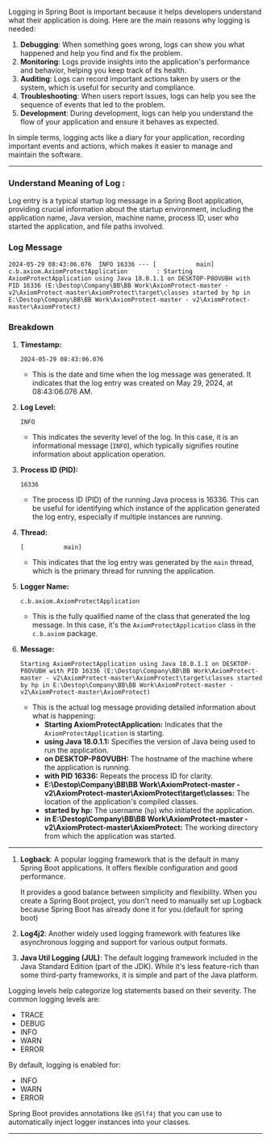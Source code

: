 Logging in Spring Boot is important because it helps developers understand what their application is doing. Here are the main reasons why logging is needed:

1. **Debugging**: When something goes wrong, logs can show you what happened and help you find and fix the problem.
2. **Monitoring**: Logs provide insights into the application's performance and behavior, helping you keep track of its health.
3. **Auditing**: Logs can record important actions taken by users or the system, which is useful for security and compliance.
4. **Troubleshooting**: When users report issues, logs can help you see the sequence of events that led to the problem.
5. **Development**: During development, logs can help you understand the flow of your application and ensure it behaves as expected.

In simple terms, logging acts like a diary for your application, recording important events and actions, which makes it easier to manage and maintain the software.

---
### Understand Meaning of Log : 
Log entry is a typical startup log message in a Spring Boot application, providing crucial information about the startup environment, including the application name, Java version, machine name, process ID, user who started the application, and file paths involved. 

### Log Message
```
2024-05-29 08:43:06.076  INFO 16336 --- [           main] c.b.axiom.AxiomProtectApplication        : Starting AxiomProtectApplication using Java 18.0.1.1 on DESKTOP-P8OVUBH with PID 16336 (E:\Destop\Company\BB\BB Work\AxiomProtect-master - v2\AxiomProtect-master\AxiomProtect\target\classes started by hp in E:\Destop\Company\BB\BB Work\AxiomProtect-master - v2\AxiomProtect-master\AxiomProtect)
```

### Breakdown

1. **Timestamp:**
   ```
   2024-05-29 08:43:06.076
   ```
   - This is the date and time when the log message was generated. It indicates that the log entry was created on May 29, 2024, at 08:43:06.076 AM.

2. **Log Level:**
   ```
   INFO
   ```
   - This indicates the severity level of the log. In this case, it is an informational message (`INFO`), which typically signifies routine information about application operation.

3. **Process ID (PID):**
   ```
   16336
   ```
   - The process ID (PID) of the running Java process is 16336. This can be useful for identifying which instance of the application generated the log entry, especially if multiple instances are running.

4. **Thread:**
   ```
   [           main]
   ```
   - This indicates that the log entry was generated by the `main` thread, which is the primary thread for running the application.

5. **Logger Name:**
   ```
   c.b.axiom.AxiomProtectApplication
   ```
   - This is the fully qualified name of the class that generated the log message. In this case, it's the `AxiomProtectApplication` class in the `c.b.axiom` package.

6. **Message:**
   ```
   Starting AxiomProtectApplication using Java 18.0.1.1 on DESKTOP-P8OVUBH with PID 16336 (E:\Destop\Company\BB\BB Work\AxiomProtect-master - v2\AxiomProtect-master\AxiomProtect\target\classes started by hp in E:\Destop\Company\BB\BB Work\AxiomProtect-master - v2\AxiomProtect-master\AxiomProtect)
   ```
   - This is the actual log message providing detailed information about what is happening:
     - **Starting AxiomProtectApplication:** Indicates that the `AxiomProtectApplication` is starting.
     - **using Java 18.0.1.1:** Specifies the version of Java being used to run the application.
     - **on DESKTOP-P8OVUBH:** The hostname of the machine where the application is running.
     - **with PID 16336:** Repeats the process ID for clarity.
     - **E:\Destop\Company\BB\BB Work\AxiomProtect-master - v2\AxiomProtect-master\AxiomProtect\target\classes:** The location of the application's compiled classes.
     - **started by hp:** The username (`hp`) who initiated the application.
     - **in E:\Destop\Company\BB\BB Work\AxiomProtect-master - v2\AxiomProtect-master\AxiomProtect:** The working directory from which the application was started.



---

1. **Logback**: A popular logging framework that is the default in many Spring Boot applications. It offers flexible configuration and good performance.

    It provides a good balance between simplicity and flexibility. When you create a Spring Boot project, you don't need to manually set up Logback because Spring Boot has already done it for you.(default for spring boot)

2. **Log4j2**: Another widely used logging framework with features like asynchronous logging and support for various output formats.

3. **Java Util Logging (JUL)**: The default logging framework included in the Java Standard Edition (part of the JDK). While it's less feature-rich than some third-party frameworks, it is simple and part of the Java platform.


Logging levels help categorize log statements based on their severity. The common logging levels are:
- TRACE
- DEBUG
- INFO
- WARN
- ERROR

By default, logging is enabled for:
- INFO
- WARN
- ERROR

Spring Boot provides annotations like `@Slf4j` that you can use to automatically inject logger instances into your classes.

---
